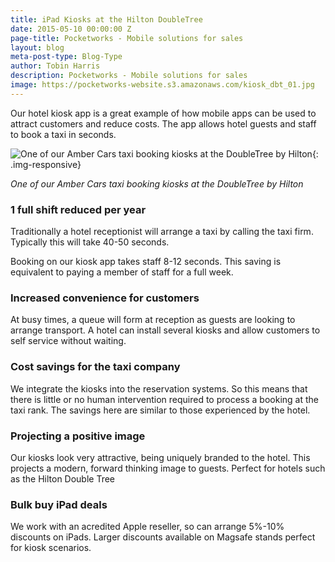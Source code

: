 ```yaml
---
title: iPad Kiosks at the Hilton DoubleTree
date: 2015-05-10 00:00:00 Z
page-title: Pocketworks - Mobile solutions for sales
layout: blog
meta-post-type: Blog-Type
author: Tobin Harris
description: Pocketworks - Mobile solutions for sales
image: https://pocketworks-website.s3.amazonaws.com/kiosk_dbt_01.jpg
---
```


Our hotel kiosk app is a great example of how mobile apps can be used to attract customers and reduce costs. The app allows hotel guests and staff to book a taxi in seconds.

<!--more-->

![One of our Amber Cars taxi booking kiosks at the DoubleTree by Hilton](https://pocketworks-website.s3.amazonaws.com/kiosk_dbt_01.jpg){: .img-responsive}

*One of our Amber Cars taxi booking kiosks at the DoubleTree by Hilton*

### 1 full shift reduced per year

Traditionally a hotel receptionist will arrange a taxi by calling the taxi firm. Typically this will take 40-50 seconds.

Booking on our kiosk app takes staff 8-12 seconds. This saving is equivalent to paying a member of staff for a full week.

### Increased convenience for customers

At busy times, a queue will form at reception as guests are looking to arrange transport. A hotel can install several kiosks and allow customers to self service without waiting.

### Cost savings for the taxi company

We integrate the kiosks into the reservation systems. So this means that there is little or no human intervention required to process a booking at the taxi rank. The savings here are similar to those experienced by the hotel.

### Projecting a positive image

Our kiosks look very attractive, being uniquely branded to the hotel. This projects a modern, forward thinking image to guests. Perfect for hotels such as the Hilton Double Tree

### Bulk buy iPad deals

We work with an acredited Apple reseller, so can arrange 5%-10% discounts on iPads. Larger discounts available on Magsafe stands perfect for kiosk scenarios.




